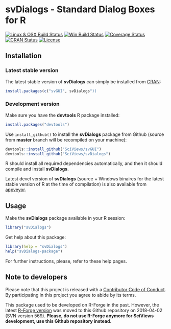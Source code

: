 # svDialogs - Standard Dialog Boxes for R

[![Linux & OSX Build Status](https://travis-ci.com/SciViews/svDialogs.svg )](https://travis-ci.com/SciViews/svDialogs)
[![Win Build Status](https://ci.appveyor.com/api/projects/status/github/SciViews/svDialogs?branch=master&svg=true)](https://ci.appveyor.com/project/phgrosjean/svDialogs)
[![Coverage Status](https://img.shields.io/codecov/c/github/SciViews/svDialogs/master.svg)
](https://codecov.io/github/SciViews/svDialogs?branch=master)
[![CRAN Status](https://www.r-pkg.org/badges/version/svDialogs)](https://cran.r-project.org/package=svDialogs)
[![License](https://img.shields.io/badge/license-GPL-blue.svg)](https://www.gnu.org/licenses/gpl-2.0.html)


## Installation

### Latest stable version

The latest stable version of **svDialogs** can simply be installed from [CRAN](http://cran.r-project.org):

```r
install.packages(c("svGUI", svDialogs"))
```


### Development version

Make sure you have the **devtools** R package installed:

```r
install.packages("devtools")
```

Use `install_github()` to install the **svDialogs** package from Github (source from **master** branch will be recompiled on your machine):

```r
devtools::install_github("SciViews/svGUI")
devtools::install_github("SciViews/svDialogs")
```

R should install all required dependencies automatically, and then it should compile and install **svDialogs**.

Latest devel version of **svDialogs** (source + Windows binaires for the latest stable version of R at the time of compilation) is also available from [appveyor](https://ci.appveyor.com/project/phgrosjean/svDialogs/build/artifacts).


## Usage

Make the **svDialogs** package available in your R session:

```r
library("svDialogs")
```

Get help about this package:

```r
library(help = "svDialogs")
help("svDialogs-package")
```

For further instructions, please, refer to these help pages.


## Note to developers

Please note that this project is released with a [Contributor Code of Conduct](CONDUCT.md). By participating in this project you agree to abide by its terms.

This package used to be developed on R-Forge in the past. However, the latest [R-Forge version](https://r-forge.r-project.org/projects/sciviews/) was moved to this Github repository on 2018-04-02 (SVN version 569). **Please, do not use R-Forge anymore for SciViews development, use this Github repository instead.**
